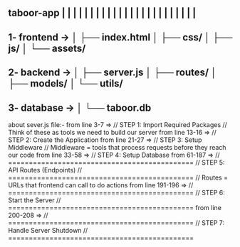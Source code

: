 taboor-app 
|
|
|
|
|
|
|
|
|
|
|
|
|
|
|
|
|
|
|
|
|
|
|
|
------------------------------------
1- frontend ->
│   ├── index.html
│   ├── css/
│   ├── js/
│   └── assets/
-----------------------------------
2- backend ->
│   ├── server.js
│   ├── routes/
│   ├── models/
│   └── utils/
-----------------------------------
3-  database ->
 │   └── taboor.db
-----------------------------------
about sever.js file:-
from line 3-7 => 
// STEP 1: Import Required Packages
// Think of these as tools we need to build our server
from line 13-16 =>
// STEP 2: Create the Application
from line 21-27 => 
// STEP 3: Setup Middleware
// Middleware = tools that process requests before they reach our code
from line 33-58 =>
// STEP 4: Setup Database
from 61-187 =>
// =============================================
// STEP 5: API Routes (Endpoints)
// =============================================
// Routes = URLs that frontend can call to do actions
from line 191-196 =>
// =============================================
// STEP 6: Start the Server
// =============================================
from line 200-208 =>
// =============================================
// STEP 7: Handle Server Shutdown
// =============================================
